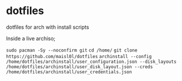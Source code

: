 # dotfiles

dotfiles for arch with install scripts

Inside a live archiso;
  
``sudo pacman -Sy --noconfirm git``
``cd /home/``
``git clone https://github.com/maisl0l/dotfiles``
``archinstall --config /home/dotfiles/archinstall/user_configuration.json --disk_layouts /home/dotfiles/archinstall/user_disk_layout.json --creds /home/dotfiles/archinstall/user_credentials.json``
